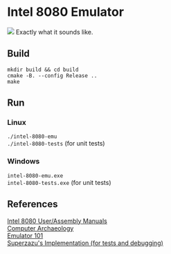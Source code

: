# Intel 8080 Emulator
<img src = "https://d23gn3985hkc32.cloudfront.net/wp-content/uploads/2020/12/478638-h1.jpg">
Exactly what it sounds like.

## Build
`mkdir build && cd build`  
`cmake -B. --config Release ..`  
`make`

## Run
### Linux
`./intel-8080-emu`  
`./intel-8080-tests` (for unit tests)

### Windows
`intel-8080-emu.exe`  
`intel-8080-tests.exe` (for unit tests)

## References
[Intel 8080 User/Assembly Manuals](docs)  
[Computer Archaeology](https://www.computerarcheology.com/Arcade/SpaceInvaders/)  
[Emulator 101](http://www.emulator101.com/welcome.html)  
[Superzazu's Implementation (for tests and debugging)](https://github.com/superzazu/8080)
